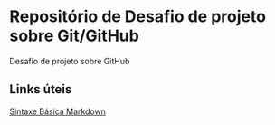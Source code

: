 # Repositório de Desafio de projeto sobre Git/GitHub
Desafio de projeto sobre GitHub

## Links úteis
[Sintaxe Básica Markdown](https://www.markdownguide.org/basic-syntax/)
